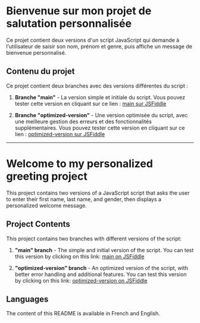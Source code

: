 # Bienvenue sur mon projet de salutation personnalisée

Ce projet contient deux versions d'un script JavaScript qui demande à l'utilisateur de saisir son nom, prénom et genre, puis affiche un message de bienvenue personnalisé.

## Contenu du projet

Ce projet contient deux branches avec des versions différentes du script :

1. **Branche "main"** - La version simple et initiale du script. Vous pouvez tester cette version en cliquant sur ce lien : [main sur JSFiddle](https://jsfiddle.net/LaCeriseDev/j4pfwk6o)

2. **Branche "optimized-version"** - Une version optimisée du script, avec une meilleure gestion des erreurs et des fonctionnalités supplémentaires. Vous pouvez tester cette version en cliquant sur ce lien : [optimized-version sur JSFiddle](https://jsfiddle.net/LaCeriseDev/j4pfwk6o/1/)

---

# Welcome to my personalized greeting project

This project contains two versions of a JavaScript script that asks the user to enter their first name, last name, and gender, then displays a personalized welcome message.

## Project Contents

This project contains two branches with different versions of the script:

1. **"main" branch** - The simple and initial version of the script. You can test this version by clicking on this link: [main on JSFiddle](https://jsfiddle.net/LaCeriseDev/j4pfwk6o)

2. **"optimized-version" branch** - An optimized version of the script, with better error handling and additional features. You can test this version by clicking on this link: [optimized-version on JSFiddle](https://jsfiddle.net/LaCeriseDev/j4pfwk6o/1/)

## Languages

The content of this README is available in French and English.
